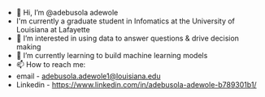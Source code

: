 - 👋 Hi, I’m @adebusola adewole
- I'm currently a graduate student in Infomatics at the University of Louisiana at Lafayette
- 👀 I’m interested in using data to answer questions & drive decision making
- 🌱 I’m currently learning to build machine learning models
- 📫 How to reach me:
- email - adebusola.adewole1@louisiana.edu
- Linkedin - https://www.linkedin.com/in/adebusola-adewole-b789301b1/

<!---
adebusol/adebusol is a ✨ special ✨ repository because its `README.md` (this file) appears on your GitHub profile.
You can click the Preview link to take a look at your changes.
--->
